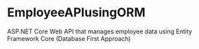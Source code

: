 # EmployeeAPIusingORM
ASP.NET Core Web API that manages employee data using Entity Framework Core (Database First Approach)

